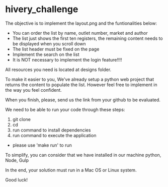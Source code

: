 # hivery_challenge

The objective is to implement the layout.png and the funtionalities below:

- You can order the list by name, outlet number, market and author
- The list just shows the first ten registers, the remaining content needs to be displayed when you scroll down
- The list header must be fixed on the page
- Implement the search on the list
- It is NOT necessary to implement the login feature!!!!
 
All resources you need is located at designs folder.

To make it easier to you, We've already setup a python web project that returns the content to populate the list. However feel free to implement in the way you feel confident.

When you finish, please, send us the link from your github to be evaluated.

We need to be able to run your code through these steps:

1) git clone <your project>
2) cd <your project>
3) run command to install dependencies
4) run command to execute the application
- please use 'make run' to run

To simplify, you can consider that we have installed in our machine python, Node, Gulp

In the end, your solution must run in a Mac OS or Linux system.

Good luck!


